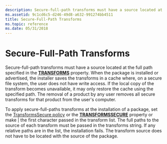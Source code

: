 ```yaml
---
description: Secure-full-path transforms must have a source located at the full path specified in the TRANSFORMS property.
ms.assetid: 9c1cd6c5-d246-49d8-a632-991274bb4511
title: Secure-Full-Path Transforms
ms.topic: reference
ms.date: 05/31/2018
---
```


# Secure-Full-Path Transforms

Secure-full-path transforms must have a source located at the full path specified in the [**TRANSFORMS**](transforms.md) property. When the package is installed or advertised, the installer saves the transforms in a cache where, on a secure file system, the user does not have write access. If the local copy of the transform becomes unavailable, it may only restore the cache using the specified path. The removal of a product by any user removes all secure transforms for that product from the user's computer.

To apply secure-full-paths transforms at the installation of a package, set the [TransformsSecure policy](transformssecure-policy.md) or the [**TRANSFORMSSECURE**](transformssecure.md) property or make \| the first character passed in the transform list. The full paths to the source of each transform must be passed in the transforms string. If any relative paths are in the list, the installation fails. The transform source does not have to be located with the source of the package.

 

 



